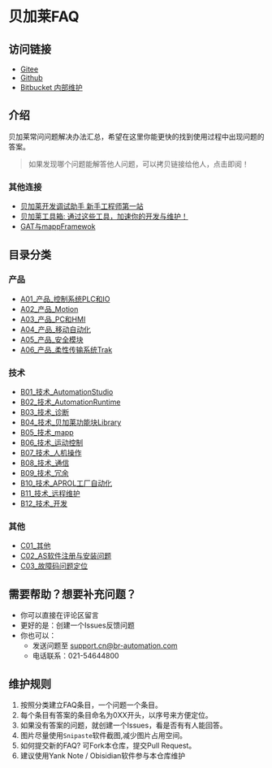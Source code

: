 # 贝加莱FAQ
## 访问链接
- [Gitee](https://gitee.com/yzydeer/BuR-FAQ)
- [Github](https://github.com/Yunis-YuanZhiyi/BR-CN-FAQ)
- [Bitbucket 内部维护](https://bitbucket.br-automation.com/projects/FIWW/repos/faq/browse)

## 介绍
贝加莱常问问题解决办法汇总，希望在这里你能更快的找到使用过程中出现问题的答案。
> 如果发现哪个问题能解答他人问题，可以拷贝链接给他人，点击即阅！

### 其他连接
- [贝加莱开发调试助手 新手工程师第一站](https://gitee.com/yzydeer/BuR_Assistant)
- [贝加莱工具箱: 通过这些工具，加速你的开发与维护！](https://gitee.com/yzydeer/BuR_Toolkit)
- [GAT与mappFramewok](https://gitee.com/yzydeer/GAT)

## 目录分类

### 产品
- [A01_产品_控制系统PLC和IO](A01_产品_控制系统PLC和IO/A01_产品_控制系统PLC和IO.md)
- [A02_产品_Motion](A02_产品_Motion/A02_产品_Motion.md)
- [A03_产品_PC和HMI](A03_产品_PC和HMI/A03_产品_PC和HMI.md)
- [A04_产品_移动自动化](A04_产品_移动自动化/A04_产品_移动自动化.md)
- [A05_产品_安全模块](A05_产品_安全模块/A05_产品_安全模块.md)
- [A06_产品_柔性传输系统Trak](A06_产品_柔性传输系统Trak/A06_产品_柔性传输系统Trak.md)

### 技术
- [B01_技术_AutomationStudio](B01_技术_AutomationStudio/B01_技术_AutomationStudio.md)
- [B02_技术_AutomationRuntime](B02_技术_AutomationRuntime/B02_技术_AutomationRuntime.md)
- [B03_技术_诊断](B03_技术_诊断/B03_技术_诊断.md)
- [B04_技术_贝加莱功能块Library](B04_技术_贝加莱功能库Library/B04_技术_贝加莱功能块Library.md)
- [B05_技术_mapp](B05_技术_mapp/B05_技术_mapp.md)
- [B06_技术_运动控制](B06_技术_运动控制/B06_技术_运动控制.md)
- [B07_技术_人机操作](B07_技术_人机操作/B07_技术_人机操作.md)
- [B08_技术_通信](B08_技术_通信/B08_技术_通信.md)
- [B09_技术_冗余](B09_技术_冗余/B09_技术_冗余.md)
- [B10_技术_APROL工厂自动化](B10_技术_APROL工厂自动化/B10_技术_APROL工厂自动化.md)
- [B11_技术_远程维护](B11_技术_远程维护/B11_技术_远程维护.md)
- [B12_技术_开发](B12_技术_开发/B12_技术_开发.md)

### 其他
- [C01_其他](C01_其他/C01_其他.md)
- [C02_AS软件注册与安装问题](C02_AS软件注册与安装问题/C02_AS软件注册与安装问题.md)
- [C03_故障码问题定位](C03_故障码问题定位/C03_故障码问题定位.md)

## 需要帮助？想要补充问题？
- 你可以直接在评论区留言
- 更好的是：创建一个Issues反馈问题
- 你也可以：
    - 发送问题至 support.cn@br-automation.com
    - 电话联系：021-54644800

## 维护规则
1. 按照分类建立FAQ条目，一个问题一个条目。
2. 每个条目有答案的条目命名为0XX开头，以序号来方便定位。
3. 如果没有答案的问题，就创建一个Issues，看是否有有人能回答。
4. 图片尽量使用`Snipaste`软件截图,减少图片占用空间。
5. 如何提交新的FAQ? 可Fork本仓库，提交Pull Request。
6. 建议使用Yank Note / Obisidian软件参与本仓库维护